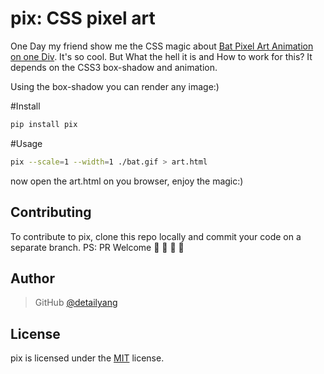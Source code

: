 pix: CSS pixel art
=========================

One Day my friend show me the CSS magic about [Bat Pixel Art Animation on one Div](http://codepen.io/timothyguo/pen/jbarzP). It's so cool. But What the hell it is and How to work for this? It depends on the CSS3 box-shadow and animation.

Using the box-shadow you can render any image:)

#Install

````bash
pip install pix
````

#Usage

````bash
pix --scale=1 --width=1 ./bat.gif > art.html
````

now open the art.html on you browser, enjoy the magic:)

Contributing
------------

To contribute to pix, clone this repo locally and commit your code on a separate branch.
PS: PR Welcome :rocket: :rocket: :rocket: :rocket:


Author
------

> GitHub [@detailyang](https://github.com/detailyang)


License
-------
pix is licensed under the [MIT] license.

[MIT]: https://github.com/detailyang/ybw/blob/master/licenses/MIT
